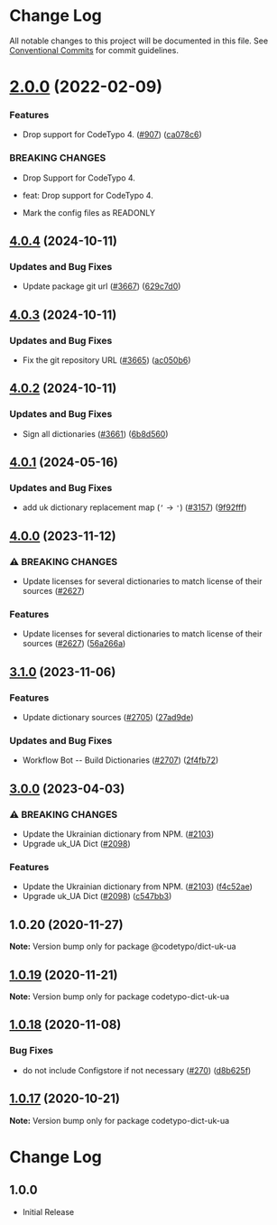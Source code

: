 # Change Log

All notable changes to this project will be documented in this file.
See [Conventional Commits](https://conventionalcommits.org) for commit guidelines.

# [2.0.0](https://github.com/khulnasoft/codetypo-dicts/compare/@codetypo/dict-uk-ua@1.0.20...@codetypo/dict-uk-ua@2.0.0) (2022-02-09)


### Features

* Drop support for CodeTypo 4. ([#907](https://github.com/khulnasoft/codetypo-dicts/issues/907)) ([ca078c6](https://github.com/khulnasoft/codetypo-dicts/commit/ca078c6a2e188cc3cf6276db1ba7e007f0f06f27))


### BREAKING CHANGES

* Drop Support for CodeTypo 4.

* feat: Drop support for CodeTypo 4.
* Mark the config files as READONLY





## [4.0.4](https://github.com/khulnasoft/codetypo-dicts/compare/@codetypo/dict-uk-ua@4.0.3...@codetypo/dict-uk-ua@4.0.4) (2024-10-11)


### Updates and Bug Fixes

* Update package git url ([#3667](https://github.com/khulnasoft/codetypo-dicts/issues/3667)) ([629c7d0](https://github.com/khulnasoft/codetypo-dicts/commit/629c7d0a5e1bacad1d3874b1f8372edc3494ef97))

## [4.0.3](https://github.com/khulnasoft/codetypo-dicts/compare/@codetypo/dict-uk-ua@4.0.2...@codetypo/dict-uk-ua@4.0.3) (2024-10-11)


### Updates and Bug Fixes

* Fix the git repository URL ([#3665](https://github.com/khulnasoft/codetypo-dicts/issues/3665)) ([ac050b6](https://github.com/khulnasoft/codetypo-dicts/commit/ac050b697d57820109995e92fac5ccc32ced1723))

## [4.0.2](https://github.com/khulnasoft/codetypo-dicts/compare/@codetypo/dict-uk-ua@4.0.1...@codetypo/dict-uk-ua@4.0.2) (2024-10-11)


### Updates and Bug Fixes

* Sign all dictionaries ([#3661](https://github.com/khulnasoft/codetypo-dicts/issues/3661)) ([6b8d560](https://github.com/khulnasoft/codetypo-dicts/commit/6b8d560cf51a593458ce42bca415859f872cfc97))

## [4.0.1](https://github.com/khulnasoft/codetypo-dicts/compare/@codetypo/dict-uk-ua@4.0.0...@codetypo/dict-uk-ua@4.0.1) (2024-05-16)


### Updates and Bug Fixes

* add uk dictionary replacement map (`ʼ` -&gt; `'`) ([#3157](https://github.com/khulnasoft/codetypo-dicts/issues/3157)) ([9f92fff](https://github.com/khulnasoft/codetypo-dicts/commit/9f92fffe7ebb3cfdf3573163e7ab4f4262e4454f))

## [4.0.0](https://github.com/khulnasoft/codetypo-dicts/compare/@codetypo/dict-uk-ua@3.1.0...@codetypo/dict-uk-ua@4.0.0) (2023-11-12)


### ⚠ BREAKING CHANGES

* Update licenses for several dictionaries to match license of their sources ([#2627](https://github.com/khulnasoft/codetypo-dicts/issues/2627))

### Features

* Update licenses for several dictionaries to match license of their sources ([#2627](https://github.com/khulnasoft/codetypo-dicts/issues/2627)) ([56a266a](https://github.com/khulnasoft/codetypo-dicts/commit/56a266aafdcde83043b92022dd0ae187c1d53498))

## [3.1.0](https://github.com/khulnasoft/codetypo-dicts/compare/@codetypo/dict-uk-ua@3.0.0...@codetypo/dict-uk-ua@3.1.0) (2023-11-06)


### Features

* Update dictionary sources ([#2705](https://github.com/khulnasoft/codetypo-dicts/issues/2705)) ([27ad9de](https://github.com/khulnasoft/codetypo-dicts/commit/27ad9de120fc71bc1b9a2aacc4407c423aeee2fd))


### Updates and Bug Fixes

* Workflow Bot -- Build Dictionaries ([#2707](https://github.com/khulnasoft/codetypo-dicts/issues/2707)) ([2f4fb72](https://github.com/khulnasoft/codetypo-dicts/commit/2f4fb72ad0b370c78bdbc19f38ee6a452e767010))

## [3.0.0](https://github.com/khulnasoft/codetypo-dicts/compare/@codetypo/dict-uk-ua@2.0.0...@codetypo/dict-uk-ua@3.0.0) (2023-04-03)


### ⚠ BREAKING CHANGES

* Update the Ukrainian dictionary from NPM. ([#2103](https://github.com/khulnasoft/codetypo-dicts/issues/2103))
* Upgrade uk_UA Dict ([#2098](https://github.com/khulnasoft/codetypo-dicts/issues/2098))

### Features

* Update the Ukrainian dictionary from NPM. ([#2103](https://github.com/khulnasoft/codetypo-dicts/issues/2103)) ([f4c52ae](https://github.com/khulnasoft/codetypo-dicts/commit/f4c52aebe1000f1a397e8c2d50833f522c244c74))
* Upgrade uk_UA Dict ([#2098](https://github.com/khulnasoft/codetypo-dicts/issues/2098)) ([c547bb3](https://github.com/khulnasoft/codetypo-dicts/commit/c547bb37c9e7b68037d7981553b14f60c780cfa1))

## 1.0.20 (2020-11-27)

**Note:** Version bump only for package @codetypo/dict-uk-ua





## [1.0.19](https://github.com/khulnasoft/codetypo-dicts/compare/codetypo-dict-uk-ua@1.0.18...codetypo-dict-uk-ua@1.0.19) (2020-11-21)

**Note:** Version bump only for package codetypo-dict-uk-ua

## [1.0.18](https://github.com/khulnasoft/codetypo-dicts/compare/codetypo-dict-uk-ua@1.0.17...codetypo-dict-uk-ua@1.0.18) (2020-11-08)

### Bug Fixes

- do not include Configstore if not necessary ([#270](https://github.com/khulnasoft/codetypo-dicts/issues/270)) ([d8b625f](https://github.com/khulnasoft/codetypo-dicts/commit/d8b625f2f42d5cc6c4a9390216ac1e5037886e44))

## [1.0.17](https://github.com/khulnasoft/codetypo-dicts/compare/codetypo-dict-uk-ua@1.0.16...codetypo-dict-uk-ua@1.0.17) (2020-10-21)

**Note:** Version bump only for package codetypo-dict-uk-ua

# Change Log

## 1.0.0

- Initial Release
